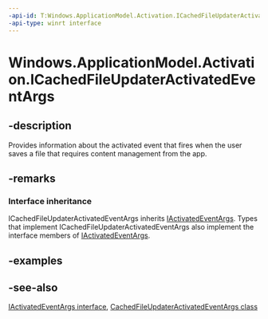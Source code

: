 ```yaml
---
-api-id: T:Windows.ApplicationModel.Activation.ICachedFileUpdaterActivatedEventArgs
-api-type: winrt interface
---
```


<!-- Interface syntax.
public interface ICachedFileUpdaterActivatedEventArgs : Windows.ApplicationModel.Activation.IActivatedEventArgs
-->

# Windows.ApplicationModel.Activation.ICachedFileUpdaterActivatedEventArgs

## -description
Provides information about the activated event that fires when the user saves a file that requires content management from the app.

## -remarks
### Interface inheritance

ICachedFileUpdaterActivatedEventArgs inherits [IActivatedEventArgs](iactivatedeventargs.md). Types that implement ICachedFileUpdaterActivatedEventArgs also implement the interface members of [IActivatedEventArgs](iactivatedeventargs.md).

## -examples

## -see-also
[IActivatedEventArgs interface](iactivatedeventargs.md), [CachedFileUpdaterActivatedEventArgs class](cachedfileupdateractivatedeventargs.md)
